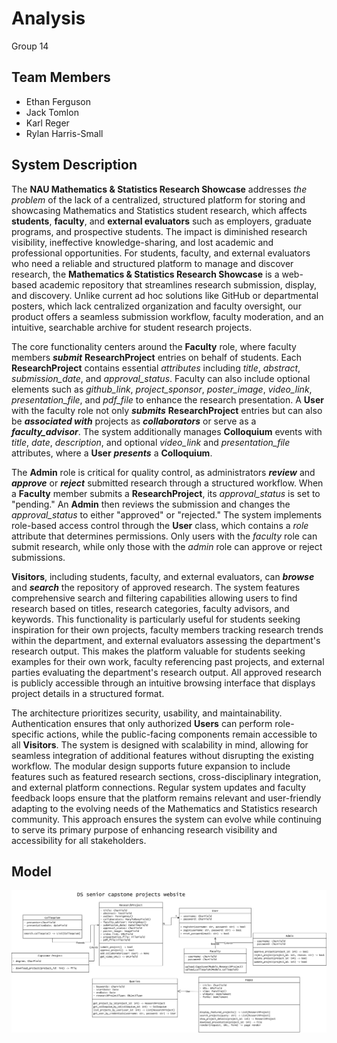 # Analysis

Group 14

## Team Members

- Ethan Ferguson
- Jack Tomlon
- Karl Reger
- Rylan Harris-Small

## System Description

The **NAU Mathematics & Statistics Research Showcase** addresses *the problem* of the lack of a centralized, structured platform for storing and showcasing Mathematics and Statistics student research, which affects **students**, **faculty**, and **external evaluators** such as employers, graduate programs, and prospective students. The impact is diminished research visibility, ineffective knowledge-sharing, and lost academic and professional opportunities. For students, faculty, and external evaluators who need a reliable and structured platform to manage and discover research, the **Mathematics & Statistics Research Showcase** is a web-based academic repository that streamlines research submission, display, and discovery. Unlike current ad hoc solutions like GitHub or departmental posters, which lack centralized organization and faculty oversight, our product offers a seamless submission workflow, faculty moderation, and an intuitive, searchable archive for student research projects.

The core functionality centers around the **Faculty** role, where faculty members ***submit*** **ResearchProject** entries on behalf of students. Each **ResearchProject** contains essential *attributes* including *title*, *abstract*, *submission_date*, and *approval_status*. Faculty can also include optional elements such as *github_link*, *project_sponsor*, *poster_image*, *video_link*, *presentation_file*, and *pdf_file* to enhance the research presentation. A **User** with the faculty role not only ***submits*** **ResearchProject** entries but can also be ***associated with*** projects as ***collaborators*** or serve as a ***faculty_advisor***. The system additionally manages **Colloquium** events with *title*, *date*, *description*, and optional *video_link* and *presentation_file* attributes, where a **User** ***presents*** a **Colloquium**.

The **Admin** role is critical for quality control, as administrators ***review*** and ***approve*** or ***reject*** submitted research through a structured workflow. When a **Faculty** member submits a **ResearchProject**, its *approval_status* is set to "pending." An **Admin** then reviews the submission and changes the *approval_status* to either "approved" or "rejected." The system implements role-based access control through the **User** class, which contains a *role* attribute that determines permissions. Only users with the *faculty* role can submit research, while only those with the *admin* role can approve or reject submissions.

**Visitors**, including students, faculty, and external evaluators, can ***browse*** and ***search*** the repository of approved research. The system features comprehensive search and filtering capabilities allowing users to find research based on titles, research categories, faculty advisors, and keywords. This functionality is particularly useful for students seeking inspiration for their own projects, faculty members tracking research trends within the department, and external evaluators assessing the department's research output. This makes the platform valuable for students seeking examples for their own work, faculty referencing past projects, and external parties evaluating the department's research output. All approved research is publicly accessible through an intuitive browsing interface that displays project details in a structured format.

The architecture prioritizes security, usability, and maintainability. Authentication ensures that only authorized **Users** can perform role-specific actions, while the public-facing components remain accessible to all **Visitors**. The system is designed with scalability in mind, allowing for seamless integration of additional features without disrupting the existing workflow. The modular design supports future expansion to include features such as featured research sections, cross-disciplinary integration, and external platform connections. Regular system updates and faculty feedback loops ensure that the platform remains relevant and user-friendly adapting to the evolving needs of the Mathematics and Statistics research community. This approach ensures the system can evolve while continuing to serve its primary purpose of enhancing research visibility and accessibility for all stakeholders.

## Model

![UML Model](images/Analysis-UML.drawio.svg)
